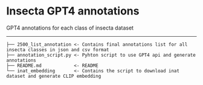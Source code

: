 # Insecta GPT4 annotations
GPT4 annotations for each class of insecta dataset

------------

    ├── 2500_list_annotation <- Contains final annotations list for all insecta classes in json and csv format
    ├── annotation_script.py <- Pyhton script to use GPT4 api and generate annotations
    ├── README.md            <- README
    └── inat_embedding       <- Contains the script to download inat dataset and generate CLIP embedding


